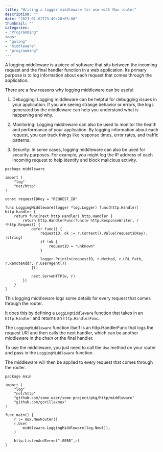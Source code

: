 ```yaml
---
title: "Writing a logger middleware for use with Mux router"
description: ""
date: "2023-01-02T23:49:20+03:00"
thumbnail: ""
categories:
- "Programming"
tags:
- "golang"
- "middleware"
- "programming"
---
```


A logging middleware is a piece of software that sits between the incoming request and the final handler function in a web application. Its primary purpose is to log information about each request that comes through the application.

<!--more-->

There are a few reasons why logging middleware can be useful:

1. Debugging: Logging middleware can be helpful for debugging issues in your application. If you are seeing strange behavior or errors, the logs generated by the middleware can help you understand what is happening and why.

2. Monitoring: Logging middleware can also be used to monitor the health and performance of your application. By logging information about each request, you can track things like response times, error rates, and traffic patterns.

3. Security: In some cases, logging middleware can also be used for security purposes. For example, you might log the IP address of each incoming request to help identify and block malicious activity.

```golang
package middleware

import (
	"log"
	"net/http"
)

const requestIDKey = "REQUEST_ID"

func LoggingMiddleware(logger *log.Logger) func(http.Handler) http.Handler {
	return func(next http.Handler) http.Handler {
		return http.HandlerFunc(func(w http.ResponseWriter, r *http.Request) {
			defer func() {
				requestID, ok := r.Context().Value(requestIDKey).(string)
				if !ok {
					requestID = "unknown"
				}

				logger.Println(requestID, r.Method, r.URL.Path, r.RemoteAddr, r.UserAgent())
			}()

			next.ServeHTTP(w, r)
		})
	}
}
```

This logging middleware logs some details for every request that comes through the router. 

It does this by defining a `LoggingMiddleware` function that takes in an `http.Handler` and returns an `http.HandlerFunc`. 

The `LoggingMiddleware` function itself is an http.HandlerFunc that logs the request URI and then calls the next handler, which can be another middleware in the chain or the final handler.

To use the middleware, you just need to call the `Use` method on your router and pass in the `LoggingMiddleware` function. 

The middleware will then be applied to every request that comes through the router.

```golang
package main

import (
    "log"
	"net/http"
	"github.com/some-user/some-project/pkg/http/middleware"
	"github.com/gorilla/mux"
)

func main() {
	r := mux.NewRouter()
	r.Use(
		middleware.LoggingMiddleware(log.New()),
	)

	http.ListenAndServe(":8080",r)
}
```